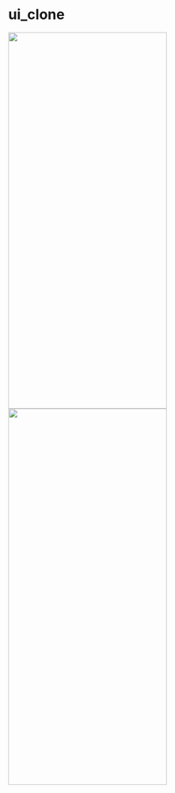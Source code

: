 # ui_clone

 <img width="320" height="760" src="https://github.com/user-attachments/assets/bd7a43fc-3862-4706-b4d0-cefda6e4fd91" >
  <img width="320" height="760" src="https://github.com/user-attachments/assets/18dbe0f7-0a53-4815-a861-fae7ee4ee935" >

